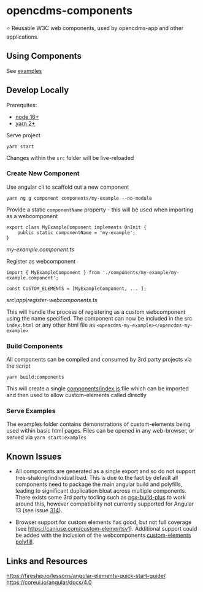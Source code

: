 # opencdms-components

⭐ Reusable W3C web components, used by opencdms-app and other applications.

## Using Components

See [examples](examples)

## Develop Locally

Prerequites:

- [node 16+](https://nodejs.org/en/download/)
- [yarn 2+](https://yarnpkg.com/getting-started/install)

Serve project

```
yarn start
```

Changes within the `src` folder will be live-reloaded

### Create New Component

Use angular cli to scaffold out a new component

```
yarn ng g component components/my-example --no-module
```

Provide a static `componentName` property - this will be used when importing as a webcomponent

```
export class MyExampleComponent implements OnInit {
    public static componentName = 'my-example';
}
```

_my-example.component.ts_

Register as webcomponent

```
import { MyExampleComponent } from './components/my-example/my-example.component';

const CUSTOM_ELEMENTS = [MyExampleComponent, ... ];
```

_src\app\register-webcomponents.ts_

This will handle the process of registering as a custom webcomponent using the name specified.
The component can now be included in the src `index.html` or any other html file as `<opencdms-my-example></opencdms-my-example>`

### Build Components

All components can be compiled and consumed by 3rd party projects via the script

```
yarn build:components
```

This will create a single [components/index.js](components/index.js) file which can be imported and then used to allow custom-elements called directly

### Serve Examples

The examples folder contains demonstrations of custom-elements being used within basic html pages. Files can be opened in any web-browser, or served via `yarn start:examples`

## Known Issues

- All components are generated as a single export and so do not support tree-shaking/individual load. This is due to the fact by default all components need to package the main angular build and polyfills, leading to significant duplication bloat across multiple components. There exists some 3rd party tooling such as [ngx-build-plus](https://github.com/manfredsteyer/ngx-build-plus#ngx-build-plus-and-angular-elements) to work around this, however compatibility not currently supported for Angular 13 (see issue [314](https://github.com/manfredsteyer/ngx-build-plus/issues/314)).

- Browser support for custom elements has good, but not full coverage (see https://caniuse.com/custom-elementsv1). Additional support could be added with the inclusion of the webcomponents [custom-elements polyfill](https://github.com/webcomponents/polyfills/tree/master/packages/custom-elements).

## Links and Resources

https://fireship.io/lessons/angular-elements-quick-start-guide/
https://coreui.io/angular/docs/4.0
